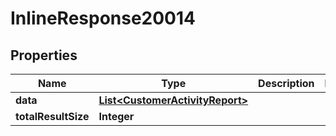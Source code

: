 
# InlineResponse20014

## Properties
Name | Type | Description | Notes
------------ | ------------- | ------------- | -------------
**data** | [**List&lt;CustomerActivityReport&gt;**](CustomerActivityReport.md) |  | 
**totalResultSize** | **Integer** |  | 



